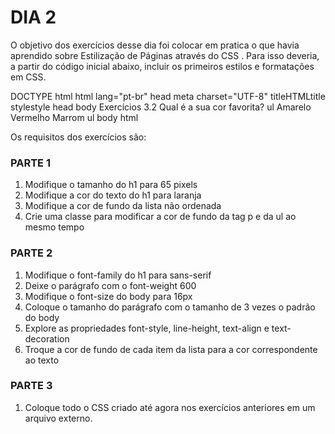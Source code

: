 # DIA 2

O objetivo dos exercícios desse dia foi colocar em pratica o que havia aprendido sobre Estilização de Páginas através do CSS . Para isso deveria, a partir do código inicial abaixo, incluir os primeiros estilos e formatações em CSS.

DOCTYPE html
html lang="pt-br"
  head
    meta charset="UTF-8"
    titleHTMLtitle
    stylestyle
  head
  body
    Exercícios 3.2
    Qual é a sua cor favorita?
    ul
      Amarelo
      Vermelho
      Marrom
    ul
  body
html


Os requisitos dos exercícios são:

### PARTE 1 


1. Modifique o tamanho do h1 para 65 pixels
2. Modifique a cor do texto do h1 para laranja
3. Modifique a cor de fundo da lista não ordenada
4. Crie uma classe para modificar a cor de fundo da tag p e da ul ao mesmo tempo



### PARTE 2

1. Modifique o font-family do h1 para sans-serif
2. Deixe o parágrafo com o font-weight 600
3. Modifique o font-size do body para 16px
4. Coloque o tamanho do parágrafo com o tamanho de 3 vezes o padrão do body
5. Explore as propriedades font-style, line-height, text-align e text-decoration
6. Troque a cor de fundo de cada item da lista para a cor correspondente ao texto

### PARTE 3

1. Coloque todo o CSS criado até agora nos exercícios anteriores em um arquivo externo.

